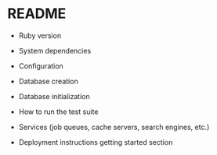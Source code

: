 # README

* Ruby version

* System dependencies

* Configuration

* Database creation

* Database initialization

* How to run the test suite

* Services (job queues, cache servers, search engines, etc.)

* Deployment instructions
getting started section